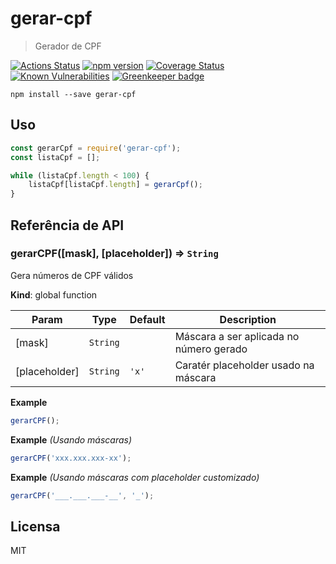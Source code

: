 # gerar-cpf

> Gerador de CPF

[![Actions Status](https://github.com/guilhermehn/gerar-cpf/workflows/Node%20CI/badge.svg)](https://github.com/guilhermehn/gerar-cpf/actions)
[![npm version](https://badge.fury.io/js/gerar-cpf.svg)](http://badge.fury.io/js/gerar-cpf)
[![Coverage Status](https://coveralls.io/repos/github/guilhermehn/gerar-cpf/badge.svg?branch=master)](https://coveralls.io/github/guilhermehn/gerar-cpf?branch=master)
[![Known Vulnerabilities](https://snyk.io/test/github/guilhermehn/gerar-cpf/badge.svg)](https://snyk.io/test/github/guilhermehn/gerar-cpf)
[![Greenkeeper badge](https://badges.greenkeeper.io/guilhermehn/gerar-cpf.svg)](https://greenkeeper.io/)

```
npm install --save gerar-cpf
```

## Uso

```js
const gerarCpf = require('gerar-cpf');
const listaCpf = [];

while (listaCpf.length < 100) {
	listaCpf[listaCpf.length] = gerarCpf();
}
```

## Referência de API

### gerarCPF([mask], [placeholder]) ⇒ <code>String</code>

Gera números de CPF válidos

**Kind**: global function

| Param         | Type                | Default                    | Description                             |
| ------------- | ------------------- | -------------------------- | --------------------------------------- |
| [mask]        | <code>String</code> |                            | Máscara a ser aplicada no número gerado |
| [placeholder] | <code>String</code> | <code>&#x27;x&#x27;</code> | Caratér placeholder usado na máscara    |

**Example**

```js
gerarCPF();
```

**Example** _(Usando máscaras)_

```js
gerarCPF('xxx.xxx.xxx-xx');
```

**Example** _(Usando máscaras com placeholder customizado)_

```js
gerarCPF('___.___.___-__', '_');
```

## Licensa

MIT

